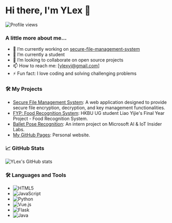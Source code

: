# Hi there, I'm YLex 👋

![Profile views](https://komarev.com/ghpvc/?username=ylexLiao&style=for-the-badge)

### A little more about me...

- 🔭 I’m currently working on [secure-file-management-system](https://github.com/ylexLiao/secure-file-management-system)
- 🌱 I’m currently a student
- 👯 I’m looking to collaborate on open source projects
- 📫 How to reach me: [ylexyj@gmail.com]
- ⚡ Fun fact: I love coding and solving challenging problems

### 🛠️ My Projects

- [Secure File Management System](https://github.com/ylexLiao/secure-file-management-system): A web application designed to provide secure file encryption, decryption, and key management functionalities.
- [FYP: Food Recognition System](https://github.com/ylexLiao/FYP-Food-Recognition-System): HKBU UG student Liao Yijie's Final Year Project - Food Recognition System.
- [Ballet Pose Recognition](https://github.com/ylexLiao/Ballet_pose_recognition): An intern project on Microsoft AI & IoT Insider Labs.
- [My GitHub Pages](https://ylexLiao.github.io): Personal website.

### 📈 GitHub Stats

![YLex's GitHub stats](https://github-readme-stats.vercel.app/api?username=ylexLiao&show_icons=true&theme=radical)

<!-- ### 🔗 Connect with me

- [LinkedIn](https://www.linkedin.com/in/%E8%97%9D%E5%82%91-%E5%BB%96-a80212201/) -->
<!-- - [Twitter](your Twitter profile link) -->

### 🛠️ Languages and Tools

- ![HTML5](https://img.shields.io/badge/HTML5-E34F26?style=for-the-badge&logo=html5&logoColor=white)
- ![JavaScript](https://img.shields.io/badge/JavaScript-F7DF1E?style=for-the-badge&logo=javascript&logoColor=black)
- ![Python](https://img.shields.io/badge/Python-3776AB?style=for-the-badge&logo=python&logoColor=white)
- ![Vue.js](https://img.shields.io/badge/Vue.js-4FC08D?style=for-the-badge&logo=vue.js&logoColor=white)
- ![Flask](https://img.shields.io/badge/Flask-000000?style=for-the-badge&logo=flask&logoColor=white)
- ![Java](https://img.shields.io/badge/Java-007396?style=for-the-badge&logo=java&logoColor=white)